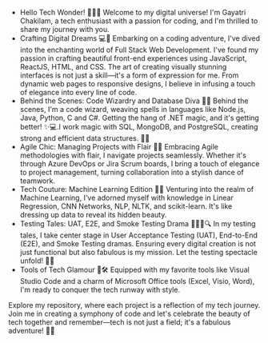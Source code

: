 - Hello Tech Wonder! 👩‍💻✨
 Welcome to my digital universe! I'm Gayatri Chakilam, a tech enthusiast with a passion for coding, and I'm thrilled to share my journey with you.
- Crafting Digital Dreams 💻💫
 Embarking on a coding adventure, I've dived into the enchanting world of Full Stack Web Development. I've found my passion in crafting beautiful front-end experiences using JavaScript, ReactJS, HTML, and CSS.     The art of creating visually stunning interfaces is not just a skill—it's a form of expression for me. From dynamic web pages to responsive designs, I believe in infusing a touch of elegance into every line of    code.
- Behind the Scenes: Code Wizardry and Database Diva 💾🔮
 Behind the scenes, I'm a code wizard, weaving spells in languages like Node.js, Java, Python, C and C#. Getting the hang of .NET magic, and it's getting better! ✨💻.I work magic with SQL, MongoDB, and           PostgreSQL, creating strong and efficient data structures. 🧙✨
- Agile Chic: Managing Projects with Flair 🎀🚀
 Embracing Agile methodologies with flair, I navigate projects seamlessly. Whether it's through Azure DevOps or Jira Scrum boards, I bring a touch of elegance to project management, turning collaboration into a    stylish dance of teamwork.
- Tech Couture: Machine Learning Edition 🤖👗
 Venturing into the realm of Machine Learning, I've adorned myself with knowledge in Linear Regression, CNN Networks, NLP, NLTK, and scikit-learn. It's like dressing up data to reveal its hidden beauty.
- Testing Tales: UAT, E2E, and Smoke Testing Drama 🕵️‍♀️🌐🔍
 In my testing tales, I take center stage in User Acceptance Testing (UAT), End-to-End (E2E), and Smoke Testing dramas. Ensuring every digital creation is not just functional but also fabulous is my mission. Let   the testing spectacle unfold! 🚀✨
- Tools of Tech Glamour 💅🛠️
 Equipped with my favorite tools like Visual Studio Code and a charm of Microsoft Office tools (Excel, Visio, Word), I'm ready to conquer the tech runway with style.


Explore my repository, where each project is a reflection of my tech journey. Join me in creating a symphony of code and let's celebrate the beauty of tech together and remember—tech is not just a field; it's a fabulous adventure! 🚀💖







<!---
Chakilam-Gayatri/Chakilam-Gayatri is a ✨ special ✨ repository because its `README.md` (this file) appears on your GitHub profile.
You can click the Preview link to take a look at your changes.
--->
